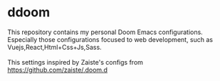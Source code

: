 # ddoom
This repository contains my personal Doom Emacs configurations. Especially those configurations focused to web development, such as Vuejs,React,Html+Css+Js,Sass. <br></br>
This settings inspired by Zaiste's configs from https://github.com/zaiste/.doom.d 
